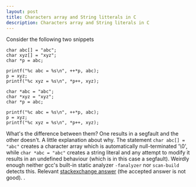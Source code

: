 ```yaml
---
layout: post
title: Characters array and String litterals in C
description: Characters array and String literals in C
---
```

Consider the following two snippets
```
char abc[] = "abc";
char xyz[] = "xyz";
char *p = abc;

printf("%c abc = %s\n", ++*p, abc);
p = xyz;
printf("%c xyz = %s\n", *p++, xyz);
```
```
char *abc = "abc";
char *xyz = "xyz";
char *p = abc;

printf("%c abc = %s\n", ++*p, abc);
p = xyz;
printf("%c xyz = %s\n", *p++, xyz);
```
What's the difference between them? One results in a segfault and the other doesn't.
A little explanation about why.
The statement `char abc[] = "abc"` creates a character array which is automatically null-terminated '\0', while `char *abc = "abc"` creates a string literal and any attempt to modify it results in an undefined
behaviour (which is in this case a segfault). Weirdly enough neither gcc's built-in static analyzer
`-fanalyzer` nor `scan-build` detects this.
Relevant [stackexchange answer](https://cs50.stackexchange.com/a/35486) (the accepted answer is not good).
.


